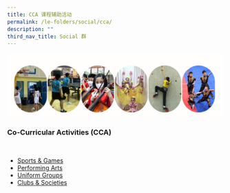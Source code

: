 ```yaml
---
title: CCA 课程辅助活动
permalink: /le-folders/social/cca/
description: ""
third_nav_title: Social 群
---
```


![](/images/cca%20banner.jpg)



### Co-Curricular Activities (CCA)
<br>

* [Sports &amp; Games](https://poiching.moe.edu.sg/cca/Sports-and-Games/badminton/)
* [Performing Arts](https://poiching.moe.edu.sg/cca/Performing-Arts/brass-band/)
* [Uniform Groups](https://poiching.moe.edu.sg/cca/Uniformed-Groups/brownies/)
* [Clubs &amp; Societies](https://poiching.moe.edu.sg/cca/Clubs-and-Societies/science-club/)